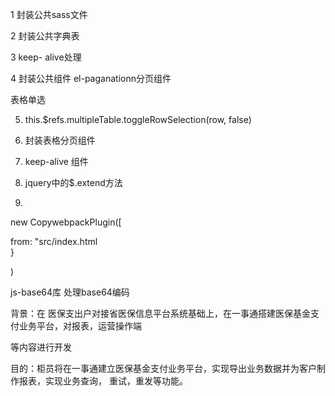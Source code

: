 1 封装公共sass文件

2 封装公共字典表

3 keep- alive处理

4 封装公共组件 el-paganationn分页组件



表格单选

5. this.$refs.multipleTable.toggleRowSelection(row, false)



6. 封装表格分页组件

> <el-pagination> 
>

  
7. keep-alive 组件

<keep-alive>

  <router-view v-if='$route.meta.keepAlive'></router-view>

</keep-alive>  
  
8. jquery中的$.extend方法



9. 

 new CopywebpackPlugin([

  from: "src/index.html  
}



)



js-base64库 处理base64编码





背景：在 医保支出户对接省医保信息平台系统基础上，在一事通搭建医保基金支付业务平台，对报表，运营操作端

等内容进行开发



目的：柜员将在一事通建立医保基金支付业务平台，实现导出业务数据并为客户制作报表，实现业务查询， 重试，重发等功能。

